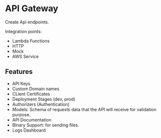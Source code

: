 # API Gateway

Create Api endpoints.

Integration points:

- Lambda Functions
- HTTP
- Mock
- AWS Service

## Features

- API Keys
- Custom Domain names
- CLient Certificates
- Deployment Stages (dev, prod)
- Authorizers (Authentication)
- Models: Schema of requests data that the API will receive for validation purpose.
- API Documentation
- BInary Support: for sending files.
- Logs Dashboard
